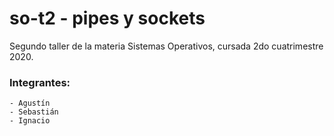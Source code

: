 # so-t2 - pipes y sockets
Segundo taller de la materia Sistemas Operativos, cursada 2do cuatrimestre 2020.

### Integrantes:
    - Agustín
	- Sebastián
	- Ignacio
